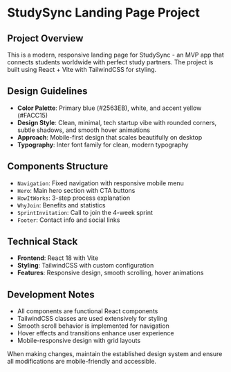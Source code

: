 <!-- Use this file to provide workspace-specific custom instructions to Copilot. For more details, visit https://code.visualstudio.com/docs/copilot/copilot-customization#_use-a-githubcopilotinstructionsmd-file -->

# StudySync Landing Page Project

## Project Overview
This is a modern, responsive landing page for StudySync - an MVP app that connects students worldwide with perfect study partners. The project is built using React + Vite with TailwindCSS for styling.

## Design Guidelines
- **Color Palette**: Primary blue (#2563EB), white, and accent yellow (#FACC15)
- **Design Style**: Clean, minimal, tech startup vibe with rounded corners, subtle shadows, and smooth hover animations
- **Approach**: Mobile-first design that scales beautifully on desktop
- **Typography**: Inter font family for clean, modern typography

## Components Structure
- `Navigation`: Fixed navigation with responsive mobile menu
- `Hero`: Main hero section with CTA buttons
- `HowItWorks`: 3-step process explanation
- `WhyJoin`: Benefits and statistics
- `SprintInvitation`: Call to join the 4-week sprint
- `Footer`: Contact info and social links

## Technical Stack
- **Frontend**: React 18 with Vite
- **Styling**: TailwindCSS with custom configuration
- **Features**: Responsive design, smooth scrolling, hover animations

## Development Notes
- All components are functional React components
- TailwindCSS classes are used extensively for styling
- Smooth scroll behavior is implemented for navigation
- Hover effects and transitions enhance user experience
- Mobile-responsive design with grid layouts

When making changes, maintain the established design system and ensure all modifications are mobile-friendly and accessible.
